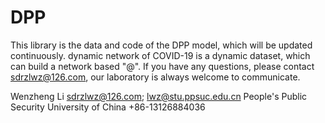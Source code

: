 # DPP
This library is the data and code of the DPP model, which will be updated continuously.
dynamic network of COVID-19 is a dynamic dataset, which can build a network based "@".
If you have any questions, please contact sdrzlwz@126.com, our laboratory is always welcome to communicate.

Wenzheng Li
sdrzlwz@126.com; lwz@stu.ppsuc.edu.cn
People's Public Security University of China
+86-13126884036
